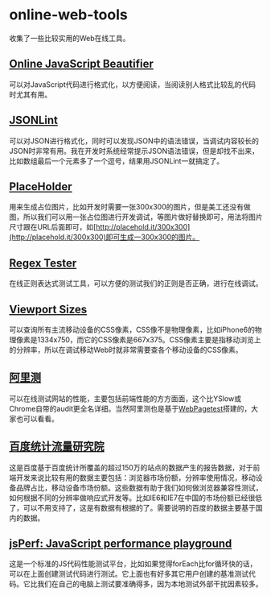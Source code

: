 # online-web-tools
收集了一些比较实用的Web在线工具。

## [Online JavaScript Beautifier](http://jsbeautifier.org/)
可以对JavaScript代码进行格式化，以方便阅读，当阅读别人格式比较乱的代码时尤其有用。

## [JSONLint](http://jsonlint.com/)
可以对JSON进行格式化，同时可以发现JSON中的语法错误，当调试内容较长的JSON时非常有用。我在开发时系统经常提示JSON语法错误，但是却找不出来，比如数组最后一个元素多了一个逗号，结果用JSONLint一就搞定了。

## [PlaceHolder](http://placehold.it/)
用来生成占位图片，比如开发时需要一张300x300的图片，但是美工还没有做图，所以我们可以用一张占位图进行开发调试，等图片做好替换即可，用法将图片尺寸跟在URL后面即可，如[http://placehold.it/300x300](http://placehold.it/300x300)即可生成一300x300的图片。

## [Regex Tester](http://regexpal.com/)
在线正则表达式测试工具，可以方便的测试我们的正则是否正确，进行在线调试。

## [Viewport Sizes](http://viewportsizes.com/)
可以查询所有主流移动设备的CSS像素，CSS像不是物理像素，比如iPhone6的物理像素是1334x750，而它的CSS像素是667x375。CSS像素主要是指移动浏览上的分辨率，所以在调试移动Web时就非常需要查各个移动设备的CSS像素。

## [阿里测](http://alibench.com/)
可以在线测试网站的性能，主要包括前端性能的方方面面，这个比YSlow或Chrome自带的audit更全名详细。当然阿里测也是基于[WebPagetest](http://www.webpagetest.org/)搭建的，大家也可以看看。

## [百度统计流量研究院](http://tongji.baidu.com/data/)
这是百度基于百度统计所覆盖的超过150万的站点的数据产生的报告数据，对于前端开发来说比较有用的数据主要包括：浏览器市场份额，分辨率使用情况，移动设备品牌占比，移动设备市场份额。这些数据有助于我们如何做浏览器兼容性测试，如何根据不同的分辨率做响应式开发等。比如IE6和IE7在中国的市场份额已经很低了，可以不用支持了，这是有数据有根据的了。需要说明的百度的数据主要基于国内的数据。

## [jsPerf: JavaScript performance playground](http://jsperf.com/)
这是一个标准的JS代码性能测试平台，比如如果觉得forEach比for循环快的话，可以在上面创建测试代码进行测试。它上面也有好多其它用户创建的基准测试代码。它比我们在自己的电脑上测试要准确得多，因为本地测试外部干扰因素较多。
